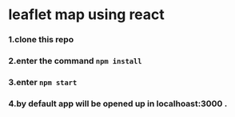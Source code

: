 # leaflet map using react
### 1.clone this repo
### 2.enter the command `npm install`
### 3.enter `npm start`
### 4.by default app will be opened up in localhoast:3000 .
